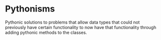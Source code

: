# Pythonisms

Pythonic solutions to problems that allow data types that could not previously have certain functionality to now have that functionality through adding pythonic methods to the classes.